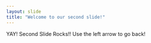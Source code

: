 ```yaml
---
layout: slide
title: "Welcome to our second slide!"
---
```

YAY! Second Slide Rocks!!
Use the left arrow to go back!
